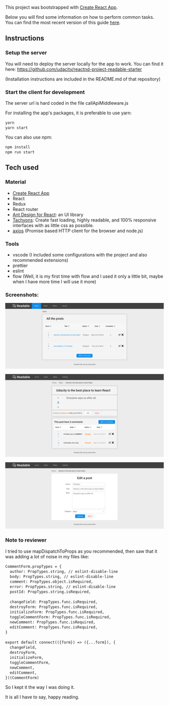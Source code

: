 This project was bootstrapped with [Create React App](https://github.com/facebookincubator/create-react-app).

Below you will find some information on how to perform common tasks.<br>
You can find the most recent version of this guide [here](https://github.com/facebookincubator/create-react-app/blob/master/packages/react-scripts/template/README.md).

## Instructions
### Setup the server
You will need to deploy the server locally for the app to work. You can find it here: https://github.com/udacity/reactnd-project-readable-starter

(Installation instructions are included in the README.md of that repository)

### Start the client for development
The server url is hard coded in the file callApiMiddleware.js

For installing the app's packages, it is preferable to use yarn:
```
yarn
yarn start
```

You can also use npm:
```
npm install
npm run start
```

## Tech used
### Material
-   [Create React App](https://github.com/facebookincubator/create-react-app)
-   React
-   Redux
-   React router
-   [Ant Design for React](https://ant.design): an UI library
-   [Tachyons](http://tachyons.io/): Create fast loading, highly readable, and 100% responsive interfaces with as little css as possible. 
-   [axios](https://github.com/mzabriskie/axios) (Promise based HTTP client for the browser and node.js)

### Tools
-   vscode (I included some configurations with the project and also recommended extensions)
-   prettier
-   eslint
-   flow (Well, it is my first time with flow and I used it only a little bit, maybe when I have more time I will use it more)

### Screenshots:

![homepage screenshot](screenshot-homepage.png?raw=true "Home page")

![post view screenshot](screenshot-post.png?raw=true "Post view")

![edit post view screenshot](screenshot-edit.png?raw=true "Edit Post view")

### Note to reviewer

I tried to use mapDispatchToProps as you recommended, then saw that it was adding a lot of noise in my files like:

```
CommentForm.propTypes = {
  author: PropTypes.string, // eslint-disable-line
  body: PropTypes.string, // eslint-disable-line
  comment: PropTypes.object.isRequired,
  error: PropTypes.string, // eslint-disable-line
  postId: PropTypes.string.isRequired,

  changeField: PropTypes.func.isRequired,
  destroyForm: PropTypes.func.isRequired,
  initializeForm: PropTypes.func.isRequired,
  toggleCommentForm: PropTypes.func.isRequired,
  newComment: PropTypes.func.isRequired,
  editComment: PropTypes.func.isRequired,
}

export default connect(({form}) => ({...form}), {
  changeField,
  destroyForm,
  initializeForm,
  toggleCommentForm,
  newComment,
  editComment,
})(CommentForm)
```
So I kept it the way I was doing it.

It is all I have to say, happy reading.
